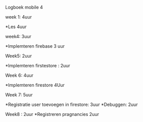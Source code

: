 Logboek mobile 4

week 1: 4uur

*Les 4uur

week4: 3uur

*Implemteren firebase 3 uur

Week5: 2uur

*Implemteren firstestore : 2uur

Week 6: 4uur

*Implemteren firestore 4Uur

Week 7: 5uur

*Registratie user toevoegen in firestore: 3uur
*Debuggen: 2uur

Week8 : 2uur
 *Registreren pragnancies 2uur